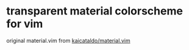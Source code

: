 # transparent material colorscheme for vim

original material.vim from [kaicataldo/material.vim](https://github.com/kaicataldo/material.vim)

